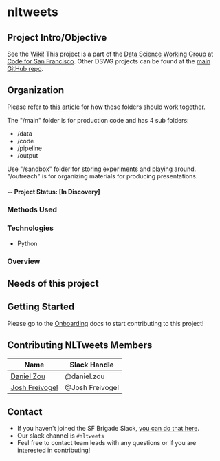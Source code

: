 # nltweets
## Project Intro/Objective
See the [Wiki!](https://github.com/sfbrigade/nltweets/wiki)
This project is a part of the [Data Science Working Group](http://datascience.codeforsanfrancisco.org) at [Code for San Francisco](http://www.codeforsanfrancisco.org). Other DSWG projects can be found at the [main GitHub repo](https://github.com/sfbrigade/data-science-wg).

## Organization
Please refer to [this article](https://towardsdatascience.com/how-to-keep-your-research-projects-organized-part-1-folder-structure-10bd56034d3a) for how these folders should work together.

The "/main" folder is for production code and has 4 sub folders:
* /data
* /code
* /pipeline
* /output

Use "/sandbox" folder for storing experiments and playing around. "/outreach" is for organizing materials for producing presentations.



#### -- Project Status: [In Discovery]


### Methods Used

### Technologies
* Python

### Overview

## Needs of this project

## Getting Started

Please go to the [Onboarding](./onboarding) docs to start contributing to this project!

## Contributing NLTweets Members

|Name     |  Slack Handle   |
|---------|-----------------|
|[Daniel Zou](https://github.com/[pahdo])| @daniel.zou        |
|[Josh Freivogel](https://github.com/[frhino]) |     @Josh Freivogel    |

## Contact
* If you haven't joined the SF Brigade Slack, [you can do that here](http://c4sf.me/slack).  
* Our slack channel is `#nltweets`
* Feel free to contact team leads with any questions or if you are interested in contributing!
